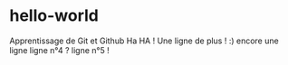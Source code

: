 # hello-world
Apprentissage de Git et Github
Ha HA ! Une ligne de plus ! :)
encore une ligne
ligne n°4 ?
ligne n°5 ! 

